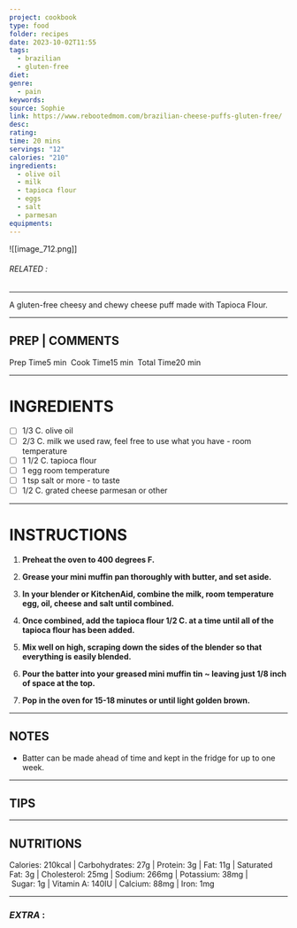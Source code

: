 ```yaml
---
project: cookbook
type: food
folder: recipes
date: 2023-10-02T11:55
tags:
  - brazilian
  - gluten-free
diet: 
genre:
  - pain
keywords: 
source: Sophie
link: https://www.rebootedmom.com/brazilian-cheese-puffs-gluten-free/
desc: 
rating: 
time: 20 mins
servings: "12"
calories: "210"
ingredients:
  - olive oil
  - milk
  - tapioca flour
  - eggs
  - salt
  - parmesan
equipments:
---
```


![[image_712.png]]
###### *RELATED* : 
---
A gluten-free cheesy and chewy cheese puff made with Tapioca Flour.

---
## PREP | COMMENTS

Prep Time5 min 
Cook Time15 min 
Total Time20 min

---
# INGREDIENTS

- [ ] 1/3 C. olive oil
- [ ] 2/3 C. milk we used raw, feel free to use what you have - room temperature
- [ ] 1 1/2 C. tapioca flour
- [ ] 1 egg room temperature
- [ ] 1 tsp salt or more - to taste
- [ ] 1/2 C. grated cheese parmesan or other

---
# INSTRUCTIONS

1. **Preheat the oven to 400 degrees F.**
    
2. **Grease your mini muffin pan thoroughly with butter, and set aside.**
    
3. **In your blender or KitchenAid, combine the milk, room temperature egg, oil, cheese and salt until combined.**
    
4. **Once combined, add the tapioca flour 1/2 C. at a time until all of the tapioca flour has been added.**
    
5. **Mix well on high, scraping down the sides of the blender so that everything is easily blended.**
    
6. **Pour the batter into your greased mini muffin tin ~ leaving just 1/8 inch of space at the top.**
    
7. **Pop in the oven for 15-18 minutes or until light golden brown.**

---
## NOTES

- Batter can be made ahead of time and kept in the fridge for up to one week.

---
## TIPS



---
## NUTRITIONS

Calories: 210kcal | Carbohydrates: 27g | Protein: 3g | Fat: 11g | Saturated Fat: 3g | Cholesterol: 25mg | Sodium: 266mg | Potassium: 38mg | Sugar: 1g | Vitamin A: 140IU | Calcium: 88mg | Iron: 1mg

---
### *EXTRA* :




